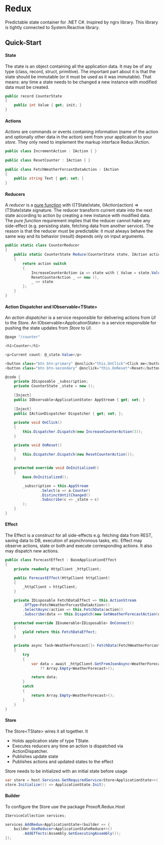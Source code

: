 # Redux
Predictable state container for .NET C#. Inspired by ngrx library. This library is tightly connected to System.Reactive library.

## Quick-Start

#### State
The state is an object containing all the application data. It may be of any type (class, record, struct, primitive). The important part about it is that the state should be immutable (or it must be used as it was immutable).
That means: any time a state needs to be changed a new instance with modified data must be created.

``` C#
public record CounterState
{
	public int Value { get; init; }
}
```


#### Actions
*Actions* are commands or events containing information (name of the action and optionally other data in the action) sent from your application to your *store*. 
They only need to implement the markup interface Redux.IAction.

```C#
public class IncrementAction : IAction { }
    
public class ResetCounter : IAction { }
    
public class FetchWeatherForcastDataAction : IAction
{
    public string Text { get; set; }
}
```

#### Reducers

A *reducer* is a [pure function](https://en.wikipedia.org/wiki/Pure_function) with ((TState)state, (IAction)action) => (TState)state signature.
The reducer transform current state into the next state according to action by creating a new instance with modified data.
The *pure function* requirement implies that the reducer cannot habe any side-effect (e.g. persisting state, fetching data from another service).
The reason is that the reducer must be predictable: it must always behave the same way and its behavior (result) depends only on input arguments.

```C#
public static class CounterReducer
{
	public static CounterState Reduce(CounterState state, IAction action)
	{
		return action switch
		{
			IncreaseCounterAction ia => state with { Value = state.Value + ia.ByValue },
			ResetCounterAction _ => new (),
			_ => state
		};
	}
}
```

#### Action Dispatcher and IObservable\<TState>

An *action dispatcher* is a service responsible for delivering actions from *UI* to the *Store*.
An IObservable\<ApplicationState> is a service responsible for pushing the state updates from *Store* to *UI*.


```C#
@page "/counter"

<h1>Counter</h1>

<p>Current count: @_state.Value</p>

<button class="btn btn-primary" @onclick="this.OnClick">Click me</button>
<button class="btn btn-secondary" @onclick="this.OnReset">Reset</button>

@code {
	private IDisposable _subscription;
    private CounterState _state = new ();
	
	[Inject]
    public IObservable<ApplicationState> AppStream { get; set; }
		
	[Inject]
    public IActionDispatcher Dispatcher { get; set; };
	
	private void OnClick()
	{
		this.Dispatcher.Dispatch(new IncreaseCounterAction(3));
	}

	private void OnReset()
	{
		this.Dispatcher.Dispatch(new ResetCounterAction());
	}
	
	protected override void OnInitialized()
	{
		base.OnInitialized();

		_subscription = this.AppStream
				.Select(a => a.Counter)
				.DistinctUntilChanged()
				.Subscribe(c => _state = c)
		);
	}
}
```

#### Effect
The Effect is a construct for all side-effects e.g. fetching data from REST, saving data to DB, execution of asynchronous tasks, etc.
Effect may observe actions, state or both and execute corresponding actions. It also may dispatch new actions.


```C#
public class ForecastEffect : BaseApplicationEffect
{
	private readonly HttpClient _httpClient;

	public ForecastEffect(HttpClient httpClient)
	{
		_httpClient = httpClient;
	}

	private IDisposable FetchDataEffect => this.ActionStream
		.OfType<FetchWeatherForcastDataAction>()
		.SelectAsync(action => this.FetchData(action))
		.Subscribe(data => this.Dispatch(new SetWeatherForecastAction(data)));

	protected override IEnumerable<IDisposable> OnConnect()
	{
		yield return this.FetchDataEffect;
	}

	private async Task<WeatherForecast[]> FetchData(FetchWeatherForcastDataAction action)
	{
		try
		{
			var data = await _httpClient.GetFromJsonAsync<WeatherForecast[]>("WeatherForecast")
				?? Array.Empty<WeatherForecast>();

			return data;
		}
		catch
		{
			return Array.Empty<WeatherForecast>();
		}
	}
}
```

#### Store

The Store\<TState> wires it all together. It
* Holds application state of type TState.
* Executes reducers any time an action is dispatched via ActionDispatcher.
* Publishes update state
* Publishes actions and updated states to the effect

Store needs to be initialized with an initial state before usage

``` C#
var store = host.Services.GetRequiredService<Store<ApplicationState>>();
store.Initialize(() => ApplicationState.Init);
```

#### Builder
To configure the Store use the package Proxoft.Redux.Host

```csharp
IServiceCollection services;

services.AddRedux<ApplicationState>(builder => {
	builder.UseReducer<ApplicationStateReducer>()
		.AddEffects(Assembly.GetExecutingAssembly());
});
```
